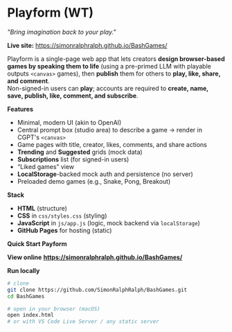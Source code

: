 # Playform (WT)  
_"Bring imagination back to your play."_

**Live site:** https://simonralphralph.github.io/BashGames/

Playform is a single-page web app that lets creators **design browser-based games by speaking them to life** (using a pre-primed LLM with playable outputs `<canvas>` games), then **publish** them for others to **play, like, share, and comment**.  
Non-signed-in users can **play**; accounts are required to **create, name, save, publish, like, comment, and subscribe**.



**Features**
- Minimal, modern UI (akin to OpenAI)
- Central prompt box (studio area) to describe a game → render in CGPT's `<canvas>`
- Game pages with title, creator, likes, comments, and share actions
- **Trending** and **Suggested** grids (mock data)
- **Subscriptions** list (for signed-in users)
- “Liked games” view
- **LocalStorage**-backed mock auth and persistence (no server)
- Preloaded demo games (e.g., Snake, Pong, Breakout)



**Stack**
- **HTML** (structure)
- **CSS** in `css/styles.css` (styling)
- **JavaScript** in `js/app.js` (logic, mock backend via `localStorage`)
- **GitHub Pages** for hosting (static)



**Quick Start Payform**

**View online**
 **https://simonralphralph.github.io/BashGames/**

**Run locally**
```bash
# clone
git clone https://github.com/SimonRalphRalph/BashGames.git
cd BashGames

# open in your browser (macOS)
open index.html
# or with VS Code Live Server / any static server
